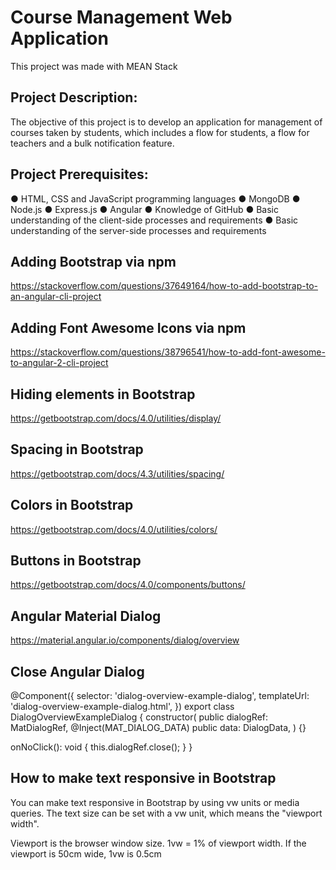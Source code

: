 # Course Management Web Application

This project was made with MEAN Stack

## Project Description:

The objective of this project is to develop an application for management of courses taken by students, which includes a flow for students, a flow for teachers and a bulk notification feature.

## Project Prerequisites:

● HTML, CSS and JavaScript programming languages
● MongoDB
● Node.js
● Express.js
● Angular
● Knowledge of GitHub
● Basic understanding of the client-side processes and requirements
● Basic understanding of the server-side processes and requirements

## Adding Bootstrap via npm
https://stackoverflow.com/questions/37649164/how-to-add-bootstrap-to-an-angular-cli-project

## Adding Font Awesome Icons via npm
https://stackoverflow.com/questions/38796541/how-to-add-font-awesome-to-angular-2-cli-project

## Hiding elements in Bootstrap
https://getbootstrap.com/docs/4.0/utilities/display/

## Spacing in Bootstrap
https://getbootstrap.com/docs/4.3/utilities/spacing/

## Colors in Bootstrap
https://getbootstrap.com/docs/4.0/utilities/colors/

## Buttons in Bootstrap
https://getbootstrap.com/docs/4.0/components/buttons/

## Angular Material Dialog
https://material.angular.io/components/dialog/overview

## Close Angular Dialog
@Component({
  selector: 'dialog-overview-example-dialog',
  templateUrl: 'dialog-overview-example-dialog.html',
})
export class DialogOverviewExampleDialog {
  constructor(
    public dialogRef: MatDialogRef<DialogOverviewExampleDialog>,
    @Inject(MAT_DIALOG_DATA) public data: DialogData,
  ) {}

  onNoClick(): void {
    this.dialogRef.close();
  }
}

## How to make text responsive in Bootstrap

You can make text responsive in Bootstrap by using vw units or media queries.
The text size can be set with a vw unit, which means the "viewport width".

Viewport is the browser window size. 1vw = 1% of viewport width. If the viewport is 50cm wide, 1vw is 0.5cm
